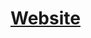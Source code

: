 # [Website](https://sahumanish.github.io/)

<!---
Locations of key files/directories
* Basic config options: _config.yml
* Top navigation bar config: _data/navigation.yml
* Single pages: _pages/
* Collections of pages are .md or .html files in:
    _publications/
    _portfolio/
    _posts/
    _teaching/
    _talks/
* All pages require header information with HTML `_layouts` and `permalink`
* Footer: _includes/footer.html
* Static files (like PDFs): /files/
* Profile image (can set in _config.yml): images/profile.png
-->
